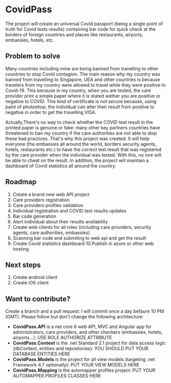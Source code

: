 # CovidPass
The project will create an universal Covid passport (being a single point of truth for Covid tests results) containing bar code for quick check at the borders of foreign countries and places like restaurants, airports, embassies, hotels, etc. 

## Problem to solve
Many countries including mine are being banned from travelling to other countries to stop Covid contagion. The main reason why my country was banned from travelling to Singapore, UEA and other countries is because travelers 
from my country were allowed to travel while they were positive to Covid-19. This because in my country, when you are tested, the care provider print a simple paper where it is stated wether you are positive or negative to COVID. 
This kind of certificate is not secure because, using paint of photoshop, the individual can alter their result from positive to negative in order to get the travelling VISA. 


Actually,There's no way to check whether the COVID test result in the printed paper is genuine or fake: many other key partners countries have threatened to ban my country if the care authorities are not able to stop these bad practices. That's why this project was created. It will help everyone (the embassies all around the world, borders security agents, hotels, restaurants etc.) 
to have the correct test result that was registered by the care provider when the individual was tested. With this, no one will be able to cheat on the result. 
In addition, the project will maintain a dashboard of Covid statistics all around the country.

 ## Roadmap
 1. Create a brand new web API project
 2. Care providers registration 
 3. Care providers profiles validation
 4. Individual registration and COVID test results updates
 5. Bar code generation 
 6. Alert individual about their results availability 
 7. Create web clients for all roles (including care providers, security agents, care authorities, embassies)
 8. Scanning bar code and submiting to web api and get the result
 9. Create Covid statistics dashboard
 10.Publish in azure or other web hosting

 ## Next steps
  1. Create android client
  2. Create iOS client

 ## Want to contribute?
Create a branch and a pull request: I will commit once a day befaure 10 PM (GMT). Please follow but don't change the following architecture:

 - **CovidPass.API** is a net core 6 web API, MVC and Angular app for administrators, care providers, and other checkers (embassies, hotels, airports...): USE ROLE AUTHORIZE ATTRIBUTE
 - **CovidPass.Context** is the .net Standard 2.1 project for data access logic (dbContext, entities and repositories): YOU SHOULD PUT YOUR DATABASE ENTITIES HERE
 - **CovidPass.Models** is the project for all view models (targeting .net Framework 4.7 optionally): PUT YOUR VIEW MODELS HERE
 - **CovidPass.Mapping** is the automapper profiles project: PUT YOUR AUTOMAPPER PROFILES CLASSES HERE
